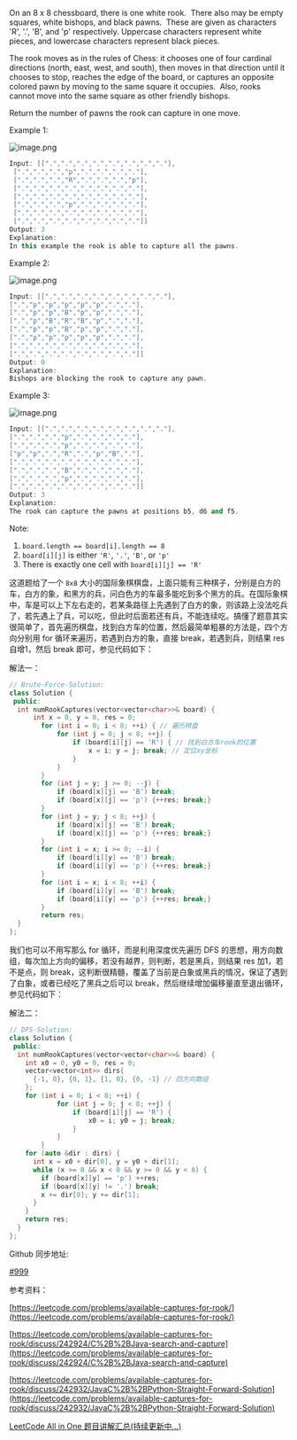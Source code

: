 On an 8 x 8 chessboard, there is one white rook.  There also may be empty squares, white bishops, and black pawns.  These are given as characters 'R', '.', 'B', and 'p' respectively. Uppercase characters represent white pieces, and lowercase characters represent black pieces.

The rook moves as in the rules of Chess: it chooses one of four cardinal directions (north, east, west, and south), then moves in that direction until it chooses to stop, reaches the edge of the board, or captures an opposite colored pawn by moving to the same square it occupies.  Also, rooks cannot move into the same square as other friendly bishops.

Return the number of pawns the rook can capture in one move.

Example 1:

![image.png](https://prod-files-secure.s3.us-west-2.amazonaws.com/bfd53194-dc1b-48fe-b468-4b8f0627c3d5/48ff10d1-e85c-4299-9c0b-1bf480dfdd23/image.png)

```cpp
Input: [[".",".",".",".",".",".",".","."],
 [".",".",".","p",".",".",".","."],
 [".",".",".","R",".",".",".","p"],
 [".",".",".",".",".",".",".","."],
 [".",".",".",".",".",".",".","."],
 [".",".",".","p",".",".",".","."],
 [".",".",".",".",".",".",".","."],
 [".",".",".",".",".",".",".","."]]
Output: 3
Explanation:
In this example the rook is able to capture all the pawns.
```

Example 2:

![image.png](https://prod-files-secure.s3.us-west-2.amazonaws.com/bfd53194-dc1b-48fe-b468-4b8f0627c3d5/7d8c6ec5-7149-4d44-868e-8c285d3d8d41/image.png)

```cpp
Input: [[".",".",".",".",".",".",".","."],
[".","p","p","p","p","p",".","."],
[".","p","p","B","p","p",".","."],
[".","p","B","R","B","p",".","."],
[".","p","p","B","p","p",".","."],
[".","p","p","p","p","p",".","."],
[".",".",".",".",".",".",".","."],
[".",".",".",".",".",".",".","."]]
Output: 0
Explanation:
Bishops are blocking the rook to capture any pawn.
```

Example 3:

![image.png](https://prod-files-secure.s3.us-west-2.amazonaws.com/bfd53194-dc1b-48fe-b468-4b8f0627c3d5/92a797ba-7d6b-4c4f-9653-4613a5a8250d/image.png)

```cpp
Input: [[".",".",".",".",".",".",".","."],
[".",".",".","p",".",".",".","."],
[".",".",".","p",".",".",".","."],
["p","p",".","R",".","p","B","."],
[".",".",".",".",".",".",".","."],
[".",".",".","B",".",".",".","."],
[".",".",".","p",".",".",".","."],
[".",".",".",".",".",".",".","."]]
Output: 3
Explanation:
The rook can capture the pawns at positions b5, d6 and f5.
```

Note:

1. `board.length == board[i].length == 8`
1. `board[i][j]` is either `'R'`, `'.'`, `'B'`, or `'p'`
1. There is exactly one cell with `board[i][j] == 'R'`

这道题给了一个 `8x8` 大小的国际象棋棋盘，上面只能有三种棋子，分别是白方的车，白方的象，和黑方的兵，问白色方的车最多能吃到多个黑方的兵。在国际象棋中，车是可以上下左右走的，若某条路径上先遇到了白方的象，则该路上没法吃兵了，若先遇上了兵，可以吃，但此时后面若还有兵，不能连续吃。搞懂了题意其实很简单了，首先遍历棋盘，找到白方车的位置，然后最简单粗暴的方法是，四个方向分别用 for 循环来遍历，若遇到白方的象，直接 break，若遇到兵，则结果 res 自增1，然后 break 即可，参见代码如下：

解法一：

```cpp
// Brute-Force-Solution:
class Solution {
 public:
  int numRookCaptures(vector<vector<char>>& board) {
	  int x = 0, y = 0, res = 0;
		for (int i = 0; i < 8; ++i) { // 遍历棋盘
			for (int j = 0; j < 8; ++j) {
				if (board[i][j] == 'R') { // 找到白方车rook的位置
					x = i; y = j; break; // 定位xy坐标
				}
			}
		}
		for (int j = y; j >= 0; --j) {
			if (board[x][j] == 'B') break;
			if (board[x][j] == 'p') {++res; break;} 
		}
		for (int j = y; j < 8; ++j) {
			if (board[x][j] == 'B') break;
			if (board[x][j] == 'p') {++res; break;}  
		}
		for (int i = x; i >= 0; --i) {
			if (board[i][y] == 'B') break;
			if (board[i][y] == 'p') {++res; break;} 
		}
		for (int i = x; i < 8; ++i) {
			if (board[i][y] == 'B') break;
			if (board[i][y] == 'p') {++res; break;} 
		}
		return res;
  }
};
```

我们也可以不用写那么 for 循环，而是利用深度优先遍历 DFS 的思想，用方向数组，每次加上方向的偏移，若没有越界，则判断，若是黑兵，则结果 res 加1，若不是点，则 break，这判断很精髓，覆盖了当前是白象或黑兵的情况，保证了遇到了白象，或者已经吃了黑兵之后可以 break，然后继续增加偏移量直至退出循环，参见代码如下：

解法二：

```cpp
// DFS-Solution:
class Solution {
 public:
  int numRookCaptures(vector<vector<char>>& board) {
    int x0 = 0, y0 = 0, res = 0;
    vector<vector<int>> dirs{
      {-1, 0}, {0, 1}, {1, 0}, {0, -1} // 四方向数组
    };
   	for (int i = 0; i < 8; ++i) {
			for (int j = 0; j < 8; ++j) {
				if (board[i][j] == 'R') {
					x0 = i; y0 = j; break;
				}
			}
		}
    for (auto &dir : dirs) {
      int x = x0 + dir[0], y = y0 + dir[1];
      while (x >= 0 && x < 8 && y >= 0 && y < 8) {
        if (board[x][y] == 'p') ++res;
        if (board[x][y] != '.') break;
        x += dir[0]; y += dir[1];
      }
    }
    return res;
  }
};
```

Github 同步地址:

[#999](https://github.com/grandyang/leetcode/issues/999)

参考资料：

[https://leetcode.com/problems/available-captures-for-rook/](https://leetcode.com/problems/available-captures-for-rook/)

[https://leetcode.com/problems/available-captures-for-rook/discuss/242924/C%2B%2BJava-search-and-capture](https://leetcode.com/problems/available-captures-for-rook/discuss/242924/C%2B%2BJava-search-and-capture)

[https://leetcode.com/problems/available-captures-for-rook/discuss/242932/JavaC%2B%2BPython-Straight-Forward-Solution](https://leetcode.com/problems/available-captures-for-rook/discuss/242932/JavaC%2B%2BPython-Straight-Forward-Solution)

[LeetCode All in One 题目讲解汇总(持续更新中...)](https://www.cnblogs.com/grandyang/p/4606334.html)
